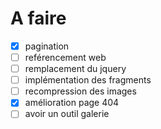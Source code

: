 # A faire

- [x] pagination
- [ ] reférencement web
- [ ] remplacement du jquery
- [ ] implémentation des fragments
- [ ] recompression des images
- [x] amélioration page 404
- [ ] avoir un outil galerie
